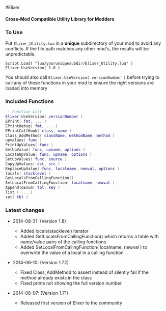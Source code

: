 #Elixer
#### Cross-Mod Compatible Utility Library for Modders


### To Use

Put ```Elixer_Utility.lua``` in a **unique** subdirectory of your mod to avoid any conflicts. If the file path matches any other mod's, the results will be unpredictable.

```
Script.Load( "lua/youruniquesubdir/Elixer_Utility.lua" )
Elixer.UseVersion( 1.8 )
```

You should also call ```Elixer.UseVersion( versionNumber )``` before trying to call any of these functions in your mod to ensure the right versions are loaded into memory


### Included Functions
```lua
-- Function List
Elixer.UseVersion( versionNumber )
EPrint( fmt, ... )
EPrintDebug( fmt, ... )
EPrintCallHook( class, name )
Class_AddMethod( className, methodName, method )
upvalues( func )
PrintUpValues( func )
GetUpValue( func, upname, options )
LocateUpValue( func, upname, options )
SetUpValues( func, source )
CopyUpValues( dst, src )
ReplaceUpValue( func, localname, newval, options )
locals( stacklevel )
GetLocalsFromCallingFunction()
SetLocalFromCallingFunction( localname, newval )
AppendToEnum( tbl, key )
list ( ... )
set( tbl )
```

### Latest changes
- 2014-08-31: (Version 1.8)
	- Added locals(stacklevel) iterator
	- Added GetLocalsFromCallingFunction() which returns a table with name/value pairs of the calling functions
	- Added SetLocalFromCallingFunction( localname, newval ) to overwrite the value of a local in a calling function
	
- 2014-06-10: (Version 1.72)
	- Fixed Class_AddMethod to assert instead of silently fail if the method already exists in the class
	- Fixed prints not showing the full version number
	
- 2014-06-07: (Version 1.71)
	- Released first version of Elixer to the community